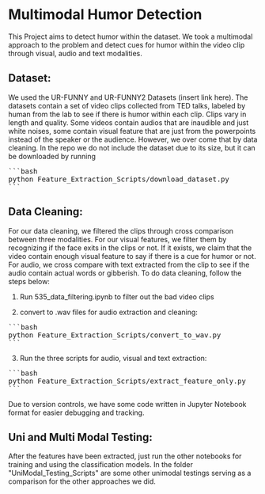 # Multimodal Humor Detection
This Project aims to detect humor within the dataset. We took a multimodal approach to the problem and detect cues for humor within the video clip through visual, audio and text modalities.

## Dataset:
We used the UR-FUNNY and UR-FUNNY2 Datasets (insert link here). The datasets contain a set of video clips collected from TED talks, labeled by human from the lab to see if there is humor within each clip. Clips vary in length and quality. Some videos contain audios that are inaudible and just white noises, some contain visual feature that are just from the powerpoints instead of the speaker or the audience. However, we over come that by data cleaning. In the repo we do not include the dataset due to its size, but it can be downloaded by running

<pre>```bash
python Feature_Extraction_Scripts/download_dataset.py
```</pre>

## Data Cleaning:
For our data cleaning, we filtered the clips through cross comparison between three modalities. For our visual features, we filter them by recognizing if the face exits in the clips or not. If it exists, we claim that the video contain enough visual feature to say if there is a cue for humor or not. For audio, we cross compare with text extracted from the clip to see if the audio contain actual words or gibberish. To do data cleaning, follow the steps below:

1. Run 535_data_filtering.ipynb to filter out the bad video clips

2. convert to .wav files for audio extraction and cleaning:
<pre>```bash
python Feature_Extraction_Scripts/convert_to_wav.py
```</pre>

3. Run the three scripts for audio, visual and text extraction:
<pre>
```bash
python Feature_Extraction_Scripts/extract_feature_only.py    python Feature_Extraction_Scripts/feature_extract.py    python Feature_Extraction_Scripts/text_feature_extract_ModernBERT.py
```
</pre>

Due to version controls, we have some code written in Jupyter Notebook format for easier debugging and tracking.

## Uni and Multi Modal Testing:
After the features have been extracted, just run the other notebooks for training and using the classification models. In the folder "UniModal_Testing_Scripts" are some other unimodal testings serving as a comparison for the other approaches we did. 
